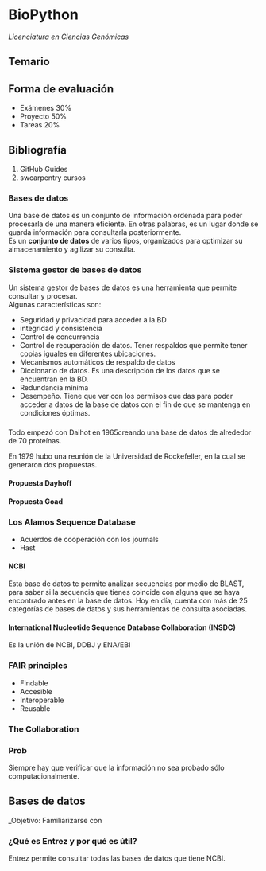 # BioPython  _Licenciatura en Ciencias Genómicas_    ## Temario  ## Forma de evaluación- Exámenes 30%- Proyecto 50%- Tareas 20%## Bibliografía1.  GitHub Guides 6. swcarpentry cursos### Bases de datos  Una base de datos es un conjunto de información ordenada para poder procesarla de una manera eficiente. En otras palabras, es un lugar donde se guarda información para consultarla posteriormente.  Es un **conjunto de datos** de varios tipos, organizados para optimizar su almacenamiento y agilizar su consulta.  ### Sistema gestor de bases de datos    Un sistema gestor de bases de datos es una herramienta que permite consultar y procesar.   Algunas características son:  - Seguridad y privacidad para acceder a la BD  - integridad y consistencia  - Control de concurrencia  -  Control de recuperación de datos. Tener respaldos que permite tener copias iguales en diferentes ubicaciones.  - Mecanismos automáticos de respaldo de datos  - Diccionario de datos. Es una descripción de los datos que se encuentran en la BD.  - Redundancia mínima  - Desempeño. Tiene que ver con los permisos que das para poder acceder a datos de la base de datos con el fin de que se mantenga en condiciones óptimas.### Todo empezó con Daihot en 1965creando una base de datos de alrededor de 70 proteínas.En 1979 hubo una reunión de la Universidad de Rockefeller, en la cual se generaron dos propuestas.#### Propuesta Dayhoff  #### Propuesta Goad### Los Alamos Sequence Database  - Acuerdos de cooperación con los journals- Hast#### NCBI Esta base de datos te permite analizar secuencias por medio de BLAST, para saber si la secuencia que tienes coincide con alguna que se haya encontrado antes en la base de datos.Hoy en día, cuenta con más de 25 categorías de bases de datos y sus herramientas de consulta asociadas.#### International Nucleotide Sequence Database Collaboration (INSDC)  Es la unión de NCBI, DDBJ y ENA/EBI### FAIR principles- Findable  - Accesible  - Interoperable  - Reusable  ### The Collaboration### ProbSiempre hay que verificar que la información no sea probado sólo computacionalmente.## Bases de datos_Objetivo: Familiarizarse con ### ¿Qué es Entrez y por qué es útil?Entrez permite consultar todas las bases de datos que tiene NCBI.  